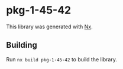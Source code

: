 # pkg-1-45-42

This library was generated with [Nx](https://nx.dev).

## Building

Run `nx build pkg-1-45-42` to build the library.
